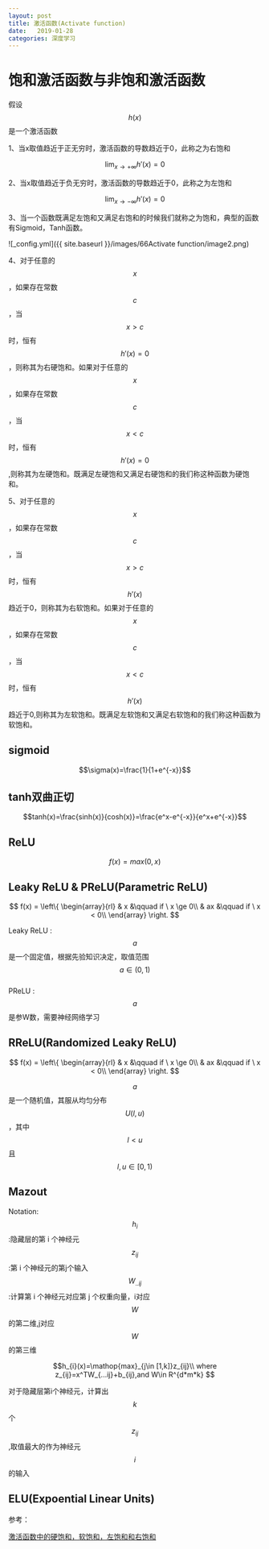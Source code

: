```yaml
---
layout: post
title: 激活函数(Activate function)
date:   2019-01-28
categories: 深度学习
---  
```


# 饱和激活函数与非饱和激活函数    

假设$$h(x)$$是一个激活函数

1、当x取值趋近于正无穷时，激活函数的导数趋近于0，此称之为右饱和 

$$\mathop{lim}_{x\to +\infty }h'(x)=0$$

2、当x取值趋近于负无穷时，激活函数的导数趋近于0，此称之为左饱和

$$\mathop{lim}_{x\to -\infty }h'(x)=0$$

3、当一个函数既满足左饱和又满足右饱和的时候我们就称之为饱和，典型的函数有Sigmoid，Tanh函数。    

![_config.yml]({{ site.baseurl }}/images/66Activate function/image2.png)  

4、对于任意的$$x$$，如果存在常数$$c$$，当$$x>c$$时，恒有$$h'(x)=0$$，则称其为右硬饱和。如果对于任意的$$x$$，如果存在常数$$c$$，当$$x<c$$时，恒有$$h'(x)=0$$,则称其为左硬饱和。既满足左硬饱和又满足右硬饱和的我们称这种函数为硬饱和。

5、对于任意的$$x$$，如果存在常数$$c$$，当$$x>c$$时，恒有$$h'(x)$$趋近于0，则称其为右软饱和。如果对于任意的$$x$$，如果存在常数$$c$$，当$$x<c$$时，恒有$$h'(x)$$趋近于0,则称其为左软饱和。既满足左软饱和又满足右软饱和的我们称这种函数为软饱和。



## sigmoid  

$$\sigma(x)=\frac{1}{1+e^{-x}}$$

## tanh双曲正切

$$tanh(x)=\frac{sinh(x)}{cosh(x)}=\frac{e^x-e^{-x}}{e^x+e^{-x}}$$  

## ReLU  

$$f(x)=max(0,x)$$

## Leaky ReLU  & PReLU(Parametric ReLU)


$$
f(x) = \left\{ \begin{array}{rl}
& x &\qquad if \ x \ge 0\\
& ax &\qquad if \ x < 0\\
\end{array} \right.
$$  

Leaky ReLU :$$a$$是一个固定值，根据先验知识决定，取值范围$$a \in (0,1)$$   
PReLU : $$a$$是参W数，需要神经网络学习


## RReLU(Randomized Leaky ReLU)  

$$
f(x) = \left\{ \begin{array}{rl}
& x &\qquad if \ x \ge 0\\
& ax &\qquad if \ x < 0\\
\end{array} \right.
$$  

$$a$$是一个随机值，其服从均匀分布$$U(l,u)$$，其中$$l<u$$且$$l,u\in[0,1)$$

## Mazout  

Notation:  
$$h_{i}$$:隐藏层的第 i 个神经元 
$$z_{ij}$$:第 i 个神经元的第j个输入  
$$W_{..ij}$$:计算第 i 个神经元对应第 j 个权重向量，i对应$$W$$的第二维,j对应$$W$$的第三维

$$h_{i}(x)=\mathop{max}_{j\in [1,k]}z_{ij}\\
where z_{ij}=x^TW_{...ij}+b_{ij},and W\in R^{d*m*k} $$  

对于隐藏层第i个神经元，计算出$$k$$个$$z_{ij}$$,取值最大的作为神经元$$i$$的输入

## ELU(Expoential Linear Units)  

参考：  

[激活函数中的硬饱和，软饱和，左饱和和右饱和](https://blog.csdn.net/donkey_1993/article/details/81662065)
